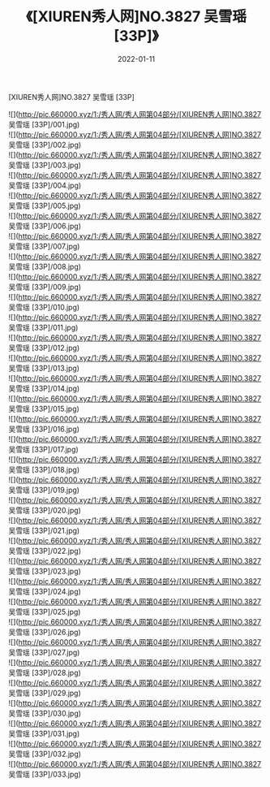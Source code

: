 ﻿---
layout: post
title:  《[XIUREN秀人网]NO.3827 吴雪瑶 [33P]》
date:   2022-01-11
img: http://pic.660000.xyz/1:/秀人网/秀人网第04部分/[XIUREN秀人网]NO.3827 吴雪瑶 [33P]/000.jpg
categories: [美女, 清纯, 唯美]
---

[XIUREN秀人网]NO.3827 吴雪瑶 [33P]

 ![](http://pic.660000.xyz/1:/秀人网/秀人网第04部分/[XIUREN秀人网]NO.3827 吴雪瑶 [33P]/001.jpg) <br>![](http://pic.660000.xyz/1:/秀人网/秀人网第04部分/[XIUREN秀人网]NO.3827 吴雪瑶 [33P]/002.jpg) <br>![](http://pic.660000.xyz/1:/秀人网/秀人网第04部分/[XIUREN秀人网]NO.3827 吴雪瑶 [33P]/003.jpg) <br>![](http://pic.660000.xyz/1:/秀人网/秀人网第04部分/[XIUREN秀人网]NO.3827 吴雪瑶 [33P]/004.jpg) <br>![](http://pic.660000.xyz/1:/秀人网/秀人网第04部分/[XIUREN秀人网]NO.3827 吴雪瑶 [33P]/005.jpg) <br>![](http://pic.660000.xyz/1:/秀人网/秀人网第04部分/[XIUREN秀人网]NO.3827 吴雪瑶 [33P]/006.jpg) <br>![](http://pic.660000.xyz/1:/秀人网/秀人网第04部分/[XIUREN秀人网]NO.3827 吴雪瑶 [33P]/007.jpg) <br>![](http://pic.660000.xyz/1:/秀人网/秀人网第04部分/[XIUREN秀人网]NO.3827 吴雪瑶 [33P]/008.jpg) <br>![](http://pic.660000.xyz/1:/秀人网/秀人网第04部分/[XIUREN秀人网]NO.3827 吴雪瑶 [33P]/009.jpg) <br>![](http://pic.660000.xyz/1:/秀人网/秀人网第04部分/[XIUREN秀人网]NO.3827 吴雪瑶 [33P]/010.jpg) <br>![](http://pic.660000.xyz/1:/秀人网/秀人网第04部分/[XIUREN秀人网]NO.3827 吴雪瑶 [33P]/011.jpg) <br>![](http://pic.660000.xyz/1:/秀人网/秀人网第04部分/[XIUREN秀人网]NO.3827 吴雪瑶 [33P]/012.jpg) <br>![](http://pic.660000.xyz/1:/秀人网/秀人网第04部分/[XIUREN秀人网]NO.3827 吴雪瑶 [33P]/013.jpg) <br>![](http://pic.660000.xyz/1:/秀人网/秀人网第04部分/[XIUREN秀人网]NO.3827 吴雪瑶 [33P]/014.jpg) <br>![](http://pic.660000.xyz/1:/秀人网/秀人网第04部分/[XIUREN秀人网]NO.3827 吴雪瑶 [33P]/015.jpg) <br>![](http://pic.660000.xyz/1:/秀人网/秀人网第04部分/[XIUREN秀人网]NO.3827 吴雪瑶 [33P]/016.jpg) <br>![](http://pic.660000.xyz/1:/秀人网/秀人网第04部分/[XIUREN秀人网]NO.3827 吴雪瑶 [33P]/017.jpg) <br>![](http://pic.660000.xyz/1:/秀人网/秀人网第04部分/[XIUREN秀人网]NO.3827 吴雪瑶 [33P]/018.jpg) <br>![](http://pic.660000.xyz/1:/秀人网/秀人网第04部分/[XIUREN秀人网]NO.3827 吴雪瑶 [33P]/019.jpg) <br>![](http://pic.660000.xyz/1:/秀人网/秀人网第04部分/[XIUREN秀人网]NO.3827 吴雪瑶 [33P]/020.jpg) <br>![](http://pic.660000.xyz/1:/秀人网/秀人网第04部分/[XIUREN秀人网]NO.3827 吴雪瑶 [33P]/021.jpg) <br>![](http://pic.660000.xyz/1:/秀人网/秀人网第04部分/[XIUREN秀人网]NO.3827 吴雪瑶 [33P]/022.jpg) <br>![](http://pic.660000.xyz/1:/秀人网/秀人网第04部分/[XIUREN秀人网]NO.3827 吴雪瑶 [33P]/023.jpg) <br>![](http://pic.660000.xyz/1:/秀人网/秀人网第04部分/[XIUREN秀人网]NO.3827 吴雪瑶 [33P]/024.jpg) <br>![](http://pic.660000.xyz/1:/秀人网/秀人网第04部分/[XIUREN秀人网]NO.3827 吴雪瑶 [33P]/025.jpg) <br>![](http://pic.660000.xyz/1:/秀人网/秀人网第04部分/[XIUREN秀人网]NO.3827 吴雪瑶 [33P]/026.jpg) <br>![](http://pic.660000.xyz/1:/秀人网/秀人网第04部分/[XIUREN秀人网]NO.3827 吴雪瑶 [33P]/027.jpg) <br>![](http://pic.660000.xyz/1:/秀人网/秀人网第04部分/[XIUREN秀人网]NO.3827 吴雪瑶 [33P]/028.jpg) <br>![](http://pic.660000.xyz/1:/秀人网/秀人网第04部分/[XIUREN秀人网]NO.3827 吴雪瑶 [33P]/029.jpg) <br>![](http://pic.660000.xyz/1:/秀人网/秀人网第04部分/[XIUREN秀人网]NO.3827 吴雪瑶 [33P]/030.jpg) <br>![](http://pic.660000.xyz/1:/秀人网/秀人网第04部分/[XIUREN秀人网]NO.3827 吴雪瑶 [33P]/031.jpg) <br>![](http://pic.660000.xyz/1:/秀人网/秀人网第04部分/[XIUREN秀人网]NO.3827 吴雪瑶 [33P]/032.jpg) <br>![](http://pic.660000.xyz/1:/秀人网/秀人网第04部分/[XIUREN秀人网]NO.3827 吴雪瑶 [33P]/033.jpg) <br>